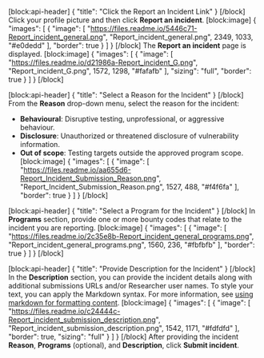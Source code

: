 
[block:api-header]
{
  "title": "Click the Report an Incident Link"
}
[/block]
Click your profile picture and then click **Report an incident**. 
[block:image]
{
  "images": [
    {
      "image": [
        "https://files.readme.io/5446c71-Report_incident_general.png",
        "Report_incident_general.png",
        2349,
        1033,
        "#e0dedd"
      ],
      "border": true
    }
  ]
}
[/block]
The **Report an incident** page is displayed.
[block:image]
{
  "images": [
    {
      "image": [
        "https://files.readme.io/d21986a-Report_incident_G.png",
        "Report_incident_G.png",
        1572,
        1298,
        "#fafafb"
      ],
      "sizing": "full",
      "border": true
    }
  ]
}
[/block]

[block:api-header]
{
  "title": "Select a Reason for the Incident"
}
[/block]
From the **Reason** drop-down menu, select the reason for the incident:
* **Behavioural**: Disruptive testing, unprofessional, or aggressive behaviour.
* **Disclosure**: Unauthorized or threatened disclosure of vulnerability information.
* **Out of scope**: Testing targets outside the approved program scope. 
[block:image]
{
  "images": [
    {
      "image": [
        "https://files.readme.io/aa655d6-Report_Incident_Submission_Reason.png",
        "Report_Incident_Submission_Reason.png",
        1527,
        488,
        "#f4f6fa"
      ],
      "border": true
    }
  ]
}
[/block]

[block:api-header]
{
  "title": "Select a Program for the Incident"
}
[/block]
In **Programs** section, provide one or more bounty codes that relate to the incident you are reporting. 
[block:image]
{
  "images": [
    {
      "image": [
        "https://files.readme.io/2c35e8b-Report_incident_general_programs.png",
        "Report_incident_general_programs.png",
        1560,
        236,
        "#fbfbfb"
      ],
      "border": true
    }
  ]
}
[/block]

[block:api-header]
{
  "title": "Provide Description for the Incident"
}
[/block]
In the **Description** section, you can provide the incident details along with additional submissions URLs and/or Researcher user names.
To style your text, you can apply the Markdown syntax. For more information, see [using markdown for formatting content](doc:using-markdown-for-formatting-content).
[block:image]
{
  "images": [
    {
      "image": [
        "https://files.readme.io/c24444c-Report_incident_submission_description.png",
        "Report_incident_submission_description.png",
        1542,
        1171,
        "#fdfdfd"
      ],
      "border": true,
      "sizing": "full"
    }
  ]
}
[/block]
After providing the incident **Reason**, **Programs** (optional), and **Description**, click **Submit incident**.